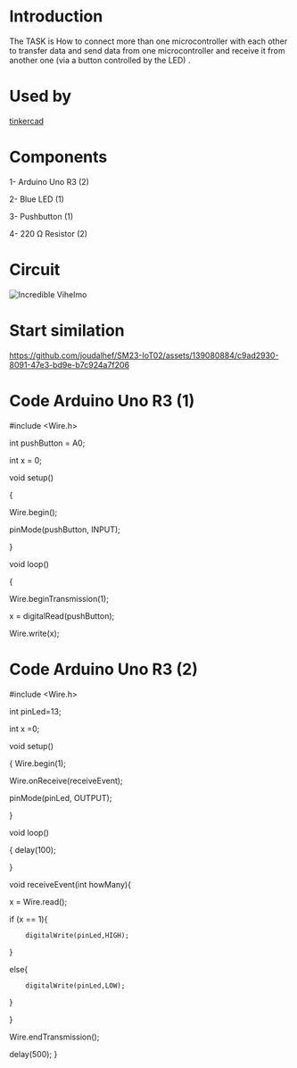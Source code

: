 # Introduction
The TASK is How to connect more than one microcontroller with each other to transfer data and send data from one microcontroller and receive it from another one                  (via a button controlled by the LED) .
# Used by
[tinkercad](https://www.tinkercad.com/things/hGAZohs4LpK-incredible-vihelmo/editel?tenant=circuits)
# Components
1- Arduino Uno R3 (2)

2- Blue LED (1)

3- Pushbutton (1)

4- 220 Ω Resistor (2)
# Circuit
![Incredible Vihelmo](https://github.com/joudalhef/SM23-IoT02/assets/139080884/a3959eea-eebf-4c35-b15f-3ec645eaec40)
# Start similation
https://github.com/joudalhef/SM23-IoT02/assets/139080884/c9ad2930-8091-47e3-bd9e-b7c924a7f206
# Code Arduino Uno R3 (1)
#include <Wire.h>

int pushButton = A0;

int x = 0;

void setup()

{

  Wire.begin();
  
  pinMode(pushButton, INPUT);
  
}

void loop()

{

   Wire.beginTransmission(1);
   
   x = digitalRead(pushButton);
   
   Wire.write(x);
   # Code Arduino Uno R3 (2)
   #include <Wire.h>
   
int pinLed=13;

int x =0;

void setup()

{
  Wire.begin(1);
  
  Wire.onReceive(receiveEvent); 
  
  pinMode(pinLed, OUTPUT);
  
}

void loop()

{
  delay(100);
  
}

void receiveEvent(int howMany){

x = Wire.read();
  
  if (x == 1){
  
        digitalWrite(pinLed,HIGH);
  }
  
  else{
  
        digitalWrite(pinLed,LOW);
  }
  
}
   
   Wire.endTransmission();
   
   delay(500);
}



